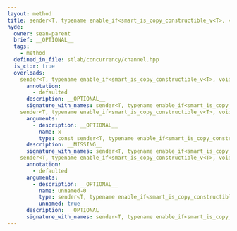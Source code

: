 ```yaml
---
layout: method
title: sender<T, typename enable_if<smart_is_copy_constructible_v<T>, void>::type>
hyde:
  owner: sean-parent
  brief: __OPTIONAL__
  tags:
    - method
  defined_in_file: stlab/concurrency/channel.hpp
  is_ctor: true
  overloads:
    sender<T, typename enable_if<smart_is_copy_constructible_v<T>, void>::type>():
      annotation:
        - defaulted
      description: __OPTIONAL__
      signature_with_names: sender<T, typename enable_if<smart_is_copy_constructible_v<T>, void>::type>()
    sender<T, typename enable_if<smart_is_copy_constructible_v<T>, void>::type>(const sender<T, typename enable_if<smart_is_copy_constructible_v<T>, void>::type> &):
      arguments:
        - description: __OPTIONAL__
          name: x
          type: const sender<T, typename enable_if<smart_is_copy_constructible_v<T>, void>::type> &
      description: __MISSING__
      signature_with_names: sender<T, typename enable_if<smart_is_copy_constructible_v<T>, void>::type>(const sender<T, typename enable_if<smart_is_copy_constructible_v<T>, void>::type> & x)
    sender<T, typename enable_if<smart_is_copy_constructible_v<T>, void>::type>(sender<T, typename enable_if<smart_is_copy_constructible_v<T>, void>::type> &&):
      annotation:
        - defaulted
      arguments:
        - description: __OPTIONAL__
          name: unnamed-0
          type: sender<T, typename enable_if<smart_is_copy_constructible_v<T>, void>::type> &&
          unnamed: true
      description: __OPTIONAL__
      signature_with_names: sender<T, typename enable_if<smart_is_copy_constructible_v<T>, void>::type>(sender<T, typename enable_if<smart_is_copy_constructible_v<T>, void>::type> &&)
---
```

